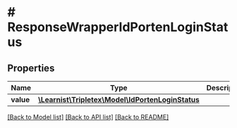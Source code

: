 # # ResponseWrapperIdPortenLoginStatus

## Properties

Name | Type | Description | Notes
------------ | ------------- | ------------- | -------------
**value** | [**\Learnist\Tripletex\Model\IdPortenLoginStatus**](IdPortenLoginStatus.md) |  | [optional]

[[Back to Model list]](../../README.md#models) [[Back to API list]](../../README.md#endpoints) [[Back to README]](../../README.md)
